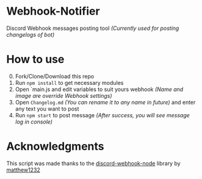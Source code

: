# Webhook-Notifier
Discord Webhook messages posting tool *(Currently used for posting changelogs of bot)*

# How to use
0. Fork/Clone/Download this repo
1. Run `npm install` to get necessary modules
2. Open `main.js and edit variables to suit yours webhook *(Name and image are override Webhook settings)*
3. Open `Changelog.md` *(You can rename it to any name in future)* and enter any text you want to post
4. Run `npm start` to post message *(After success, you will see message log in console)*

# Acknowledgments
This script was made thanks to the [discord-webhook-node](https://www.npmjs.com/package/discord-webhook-node) library by [matthew1232](https://github.com/matthew1232)
